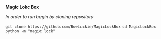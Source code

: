 **Magic Lokc Box**

*In order to run begin by cloning repository*

```git clone https://github.com/BowLuckie/MagicLockBox```
```cd MagicLockBox```
```python -m "magic lock"```
